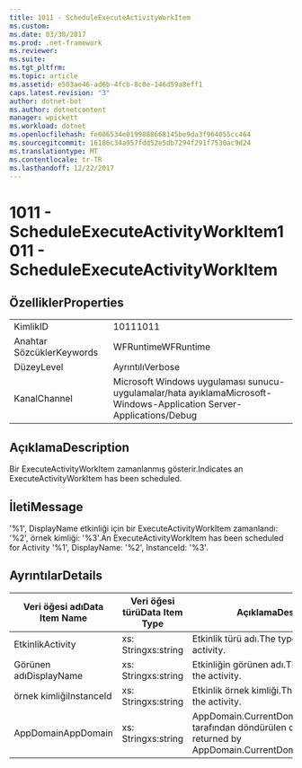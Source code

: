 ```yaml
---
title: 1011 - ScheduleExecuteActivityWorkItem
ms.custom: 
ms.date: 03/30/2017
ms.prod: .net-framework
ms.reviewer: 
ms.suite: 
ms.tgt_pltfrm: 
ms.topic: article
ms.assetid: e503ae46-ad6b-4fcb-8c0e-146d59a8eff1
caps.latest.revision: "3"
author: dotnet-bot
ms.author: dotnetcontent
manager: wpickett
ms.workload: dotnet
ms.openlocfilehash: fe006534e0199888668145be9da3f964055cc464
ms.sourcegitcommit: 16186c34a957fdd52e5db7294f291f7530ac9d24
ms.translationtype: MT
ms.contentlocale: tr-TR
ms.lasthandoff: 12/22/2017
---
```

# <a name="1011---scheduleexecuteactivityworkitem"></a><span data-ttu-id="f3135-102">1011 - ScheduleExecuteActivityWorkItem</span><span class="sxs-lookup"><span data-stu-id="f3135-102">1011 - ScheduleExecuteActivityWorkItem</span></span>
## <a name="properties"></a><span data-ttu-id="f3135-103">Özellikler</span><span class="sxs-lookup"><span data-stu-id="f3135-103">Properties</span></span>  
  
|||  
|-|-|  
|<span data-ttu-id="f3135-104">Kimlik</span><span class="sxs-lookup"><span data-stu-id="f3135-104">ID</span></span>|<span data-ttu-id="f3135-105">1011</span><span class="sxs-lookup"><span data-stu-id="f3135-105">1011</span></span>|  
|<span data-ttu-id="f3135-106">Anahtar Sözcükler</span><span class="sxs-lookup"><span data-stu-id="f3135-106">Keywords</span></span>|<span data-ttu-id="f3135-107">WFRuntime</span><span class="sxs-lookup"><span data-stu-id="f3135-107">WFRuntime</span></span>|  
|<span data-ttu-id="f3135-108">Düzey</span><span class="sxs-lookup"><span data-stu-id="f3135-108">Level</span></span>|<span data-ttu-id="f3135-109">Ayrıntılı</span><span class="sxs-lookup"><span data-stu-id="f3135-109">Verbose</span></span>|  
|<span data-ttu-id="f3135-110">Kanal</span><span class="sxs-lookup"><span data-stu-id="f3135-110">Channel</span></span>|<span data-ttu-id="f3135-111">Microsoft Windows uygulaması sunucu-uygulamalar/hata ayıklama</span><span class="sxs-lookup"><span data-stu-id="f3135-111">Microsoft-Windows-Application Server-Applications/Debug</span></span>|  
  
## <a name="description"></a><span data-ttu-id="f3135-112">Açıklama</span><span class="sxs-lookup"><span data-stu-id="f3135-112">Description</span></span>  
 <span data-ttu-id="f3135-113">Bir ExecuteActivityWorkItem zamanlanmış gösterir.</span><span class="sxs-lookup"><span data-stu-id="f3135-113">Indicates an ExecuteActivityWorkItem has been scheduled.</span></span>  
  
## <a name="message"></a><span data-ttu-id="f3135-114">İleti</span><span class="sxs-lookup"><span data-stu-id="f3135-114">Message</span></span>  
 <span data-ttu-id="f3135-115">'%1', DisplayName etkinliği için bir ExecuteActivityWorkItem zamanlandı: '%2', örnek kimliği: '%3'.</span><span class="sxs-lookup"><span data-stu-id="f3135-115">An ExecuteActivityWorkItem has been scheduled for Activity '%1', DisplayName: '%2', InstanceId: '%3'.</span></span>  
  
## <a name="details"></a><span data-ttu-id="f3135-116">Ayrıntılar</span><span class="sxs-lookup"><span data-stu-id="f3135-116">Details</span></span>  
  
|<span data-ttu-id="f3135-117">Veri öğesi adı</span><span class="sxs-lookup"><span data-stu-id="f3135-117">Data Item Name</span></span>|<span data-ttu-id="f3135-118">Veri öğesi türü</span><span class="sxs-lookup"><span data-stu-id="f3135-118">Data Item Type</span></span>|<span data-ttu-id="f3135-119">Açıklama</span><span class="sxs-lookup"><span data-stu-id="f3135-119">Description</span></span>|  
|--------------------|--------------------|-----------------|  
|<span data-ttu-id="f3135-120">Etkinlik</span><span class="sxs-lookup"><span data-stu-id="f3135-120">Activity</span></span>|<span data-ttu-id="f3135-121">xs: String</span><span class="sxs-lookup"><span data-stu-id="f3135-121">xs:string</span></span>|<span data-ttu-id="f3135-122">Etkinlik türü adı.</span><span class="sxs-lookup"><span data-stu-id="f3135-122">The type name of the activity.</span></span>|  
|<span data-ttu-id="f3135-123">Görünen adı</span><span class="sxs-lookup"><span data-stu-id="f3135-123">DisplayName</span></span>|<span data-ttu-id="f3135-124">xs: String</span><span class="sxs-lookup"><span data-stu-id="f3135-124">xs:string</span></span>|<span data-ttu-id="f3135-125">Etkinliğin görünen adı.</span><span class="sxs-lookup"><span data-stu-id="f3135-125">The display name of the activity.</span></span>|  
|<span data-ttu-id="f3135-126">örnek kimliği</span><span class="sxs-lookup"><span data-stu-id="f3135-126">InstanceId</span></span>|<span data-ttu-id="f3135-127">xs: String</span><span class="sxs-lookup"><span data-stu-id="f3135-127">xs:string</span></span>|<span data-ttu-id="f3135-128">Etkinlik örnek kimliği.</span><span class="sxs-lookup"><span data-stu-id="f3135-128">The instance id of the activity.</span></span>|  
|<span data-ttu-id="f3135-129">AppDomain</span><span class="sxs-lookup"><span data-stu-id="f3135-129">AppDomain</span></span>|<span data-ttu-id="f3135-130">xs: String</span><span class="sxs-lookup"><span data-stu-id="f3135-130">xs:string</span></span>|<span data-ttu-id="f3135-131">AppDomain.CurrentDomain.FriendlyName tarafından döndürülen dize.</span><span class="sxs-lookup"><span data-stu-id="f3135-131">The string returned by AppDomain.CurrentDomain.FriendlyName.</span></span>|
